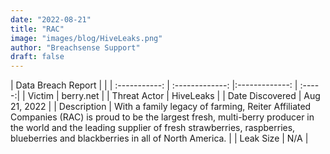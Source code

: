 ```yaml
---
date: "2022-08-21"
title: "RAC"
image: "images/blog/HiveLeaks.png"
author: "Breachsense Support"
draft: false
---
```


| Data Breach Report           |              | 
| :-----------: | :-------------:     |:-------------:    | :-----:|
| Victim      | berry.net      | 
| Threat Actor      | HiveLeaks      | 
| Date Discovered      | Aug 21, 2022      | 
| Description      | With a family legacy of farming, Reiter Affiliated Companies (RAC) is proud to be the largest fresh, multi-berry producer in the world and the leading supplier of fresh strawberries, raspberries, blueberries and blackberries in all of North America.       | 
| Leak Size      | N/A      | 

